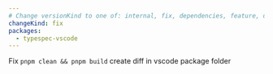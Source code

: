 ```yaml
---
# Change versionKind to one of: internal, fix, dependencies, feature, deprecation, breaking
changeKind: fix
packages:
  - typespec-vscode
---
```


Fix `pnpm clean && pnpm build` create diff in vscode package folder
